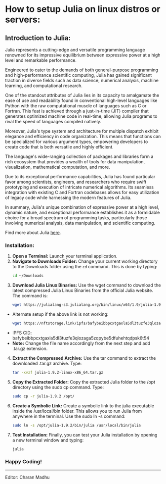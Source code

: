 # How to setup Julia on linux distros or servers:

## Introduction to Julia:
Julia represents a cutting-edge and versatile programming language renowned for its impressive equilibrium between expressive power at a high level and remarkable performance.

Engineered to cater to the demands of both general-purpose programming and high-performance scientific computing, Julia has gained significant traction in diverse fields such as data science, numerical analysis, machine learning, and computational research.

One of the standout attributes of Julia lies in its capacity to amalgamate the ease of use and readability found in conventional high-level languages like Python with the raw computational muscle of languages such as C or Fortran. This feat is achieved through a just-in-time (JIT) compiler that generates optimized machine code in real-time, allowing Julia programs to rival the speed of languages compiled natively.

Moreover, Julia's type system and architecture for multiple dispatch exhibit elegance and efficiency in code organization. This means that functions can be specialized for various argument types, empowering developers to create code that is both versatile and highly efficient.

The language's wide-ranging collection of packages and libraries form a rich ecosystem that provides a wealth of tools for data manipulation, visualization, mathematical computation, and more.

Due to its exceptional performance capabilities, Julia has found particular favor among scientists, engineers, and researchers who require swift prototyping and execution of intricate numerical algorithms. Its seamless integration with existing C and Fortran codebases allows for easy utilization of legacy code while harnessing the modern features of Julia.

In summary, Julia's unique combination of expressive power at a high level, dynamic nature, and exceptional performance establishes it as a formidable choice for a broad spectrum of programming tasks, particularly those involving numerical analysis, data manipulation, and scientific computing.

Find more about Julia [here](https://docs.julialang.org/). 

### Installation:
1. **Open a Terminal:** Launch your terminal application.
2. **Navigate to Downloads Folder:** Change your current working directory to the Downloads folder using the `cd` command. This is done by typing:   
   ```bash
   cd ~/Downloads
3. **Download Julia Linux Binaries:** Use the wget command to download the latest compressed Julia Linux Binaries from the official Julia website. The command is:
    ```bash
    wget https://julialang-s3.julialang.org/bin/linux/x64/1.9/julia-1.9.2-linux-x86_64.tar.gz
* Alternate setup if the above link is not working:
    ```bash
    wget https://nftstorage.link/ipfs/bafybeibbpcxtgaxla5dl3tuzfe3qlozaga5zqpybe5dfuhehtqdpsk6t54
* IPFS CID: bafybeibbpcxtgaxla5dl3tuzfe3qlozaga5zqpybe5dfuhehtqdpsk6t54
* **Note:** Change the file name accordingly from the next step and add .tar.gz extension.
4. **Extract the Compressed Archive:**  Use the tar command to extract the downloaded .tar.gz archive. Type:
    ```bash
    tar -xvzf julia-1.9.2-linux-x86_64.tar.gz
5. **Copy the Extracted Folder:** Copy the extracted Julia folder to the /opt directory using the sudo cp command. Type:
    ```bash
    sudo cp -r julia-1.9.2 /opt/
6. **Create a Symbolic Link:** Create a symbolic link to the julia executable inside the /usr/local/bin folder. This allows you to run Julia from anywhere in the terminal. Use the sudo ln -s command:
    ```bash
    sudo ln -s /opt/julia-1.9.2/bin/julia /usr/local/bin/julia
7. **Test Installation:** Finally, you can test your Julia installation by opening a new terminal window and typing:
    ```bash
    julia
### Happy Coding!
---
Editor: Charan Madhu

